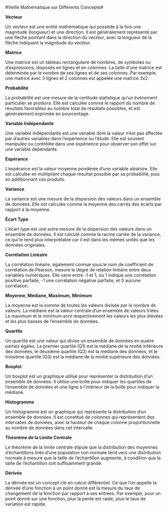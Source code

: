 #Veille Mathématique sur Différents Concepts#

**Vecteur**

Un vecteur est une entité mathématique qui possède à la fois une magnitude (longueur) et une direction. Il est généralement représenté par une flèche pointant dans la direction du vecteur, avec la longueur de la flèche indiquant la magnitude du vecteur.

**Matrice**

Une matrice est un tableau rectangulaire de nombres, de symboles ou d’expressions, disposés en lignes et en colonnes. La taille d’une matrice est déterminée par le nombre de ses lignes et de ses colonnes. Par exemple, une matrice avec 3 lignes et 2 colonnes est appelée une matrice 3x2.

**Probabilité**

La probabilité est une mesure de la certitude statistique qu’un événement particulier se produira. Elle est calculée comme le rapport du nombre de résultats favorables au nombre total de résultats possibles, et est généralement exprimée en pourcentage.

**Variable Indépendante**

Une variable indépendante est une variable dont la valeur n’est pas affectée par d’autres variables dans l’expérience ou l’étude. Elle est souvent manipulée ou contrôlée dans une expérience pour observer son effet sur une variable dépendante.

**Espérance**

L’espérance est la valeur moyenne pondérée d’une variable aléatoire. Elle est calculée en multipliant chaque résultat possible par sa probabilité, puis en additionnant ces produits.

**Variance**

La variance est une mesure de la dispersion des valeurs dans un ensemble de données. Elle est calculée comme la moyenne des carrés des écarts par rapport à la moyenne.

**Écart Type**

L’écart type est une autre mesure de la dispersion des valeurs dans un ensemble de données. Il est calculé comme la racine carrée de la variance, ce qui le rend plus interprétable car il est dans les mêmes unités que les données originales.

**Corrélation Linéaire**

La corrélation linéaire, également connue sous le nom de coefficient de corrélation de Pearson, mesure le degré de relation linéaire entre deux variables numériques. Elle varie entre -1 et 1, où 1 indique une corrélation positive parfaite, -1 une corrélation négative parfaite, et 0 aucune corrélation.

**Moyenne, Médiane, Maximum, Minimum**

La moyenne est la somme de toutes les valeurs divisée par le nombre de valeurs. La médiane est la valeur centrale d’un ensemble de valeurs triées. Le maximum et le minimum sont respectivement les valeurs les plus élevées et les plus basses de l’ensemble de données.

**Quartile**

Un quartile est une valeur qui divise un ensemble de données en quatre parties égales. Le premier quartile (Q1) est la médiane de la moitié inférieure des données, le deuxième quartile (Q2) est la médiane des données, et le troisième quartile (Q3) est la médiane de la moitié supérieure des données.

**Boxplot**

Un boxplot est un graphique utilisé pour représenter la distribution d’un ensemble de données. Il utilise une boîte pour indiquer les quartiles de l’ensemble de données et une ligne à l’intérieur de la boîte pour indiquer la médiane.

**Histogramme**

Un histogramme est un graphique qui représente la distribution d’un ensemble de données. Il est constitué de colonnes qui représentent des intervalles de données, avec la hauteur de chaque colonne proportionnelle au nombre de données dans cet intervalle.

**Théorème de la Limite Centrale**

Le théorème de la limite centrale stipule que la distribution des moyennes d’échantillons tirés d’une population non normale tend vers une distribution normale à mesure que la taille de l’échantillon augmente, à condition que la taille de l’échantillon soit suffisamment grande.

**Dérivée**

La dérivée est un concept clé en calcul différentiel. Ce que l’on appelle la dérivée d’une fonction à un point donné est la mesure du taux de changement de la fonction par rapport à ses entrées. Par exemple, pour un point donné sur une fonction, plus la pente est raide, plus le taux de variation est rapide.
